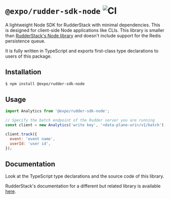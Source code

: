 # `@expo/rudder-sdk-node` ![CI](https://github.com/expo/rudder-sdk-node/actions/workflows/ci.yml/badge.svg)

A lightweight Node SDK for RudderStack with minimal dependencies. This is designed for client-side Node applications like CLIs. This library is smaller than [RudderStack's Node library](https://github.com/rudderlabs/rudder-sdk-node) and doesn't include support for the Redis persistence queue.

It is fully written in TypeScript and exports first-class type declarations to users of this package.

## Installation

```bash
$ npm install @expo/rudder-sdk-node
```

## Usage

```js
import Analytics from '@expo/rudder-sdk-node';

// Specify the batch endpoint of the Rudder server you are running
const client = new Analytics('write key', '<data-plane-uri>/v1/batch');

client.track({
  event: 'event name',
  userId: 'user id',
});
```

## Documentation

Look at the TypeScript type declarations and the source code of this library.

RudderStack's documentation for a different but related library is available [here](https://docs.rudderstack.com/rudderstack-sdk-integration-guides/rudderstack-node-sdk).

